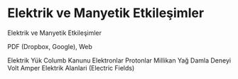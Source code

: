 # Elektrik ve Manyetik Etkileşimler


Elektrik ve Manyetik Etkileşimler




PDF (Dropbox, Google), Web

Elektrik
Yük
Columb Kanunu
Elektronlar
Protonlar
Millikan Yağ Damla Deneyi
Volt
Amper
Elektrik Alanlari (Electric Fields)







